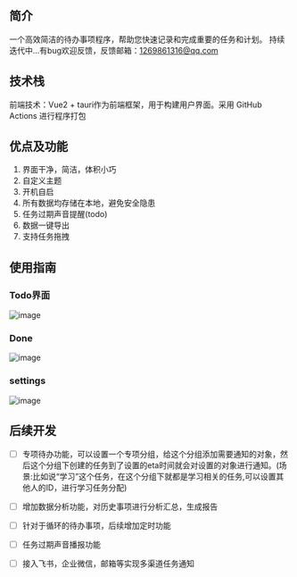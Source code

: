 ## 简介

一个高效简洁的待办事项程序，帮助您快速记录和完成重要的任务和计划。
持续迭代中...有bug欢迎反馈，反馈邮箱：1269861316@qq.com

## 技术栈

前端技术：Vue2 + tauri作为前端框架，用于构建用户界面。采用 GitHub Actions 进行程序打包


## 优点及功能

1. 界面干净，简洁，体积小巧
2. 自定义主题
3. 开机自启
4. 所有数据均存储在本地，避免安全隐患
5. 任务过期声音提醒(todo)
6. 数据一键导出
7. 支持任务拖拽


## 使用指南

### Todo界面
![image](https://github.com/user-attachments/assets/ee8bff89-57f8-4e0a-af29-1cf4a35a98a5)



### Done
![image](https://github.com/user-attachments/assets/f9a19c39-54b9-492b-a40b-f97f1458e7a1)



### settings
![image](https://github.com/user-attachments/assets/32c6c9bb-5f72-4a11-b287-b3ac6f125def)



## 后续开发

- [ ] 专项待办功能，可以设置一个专项分组，给这个分组添加需要通知的对象，然后这个分组下创建的任务到了设置的eta时间就会对设置的对象进行通知。(场景:比如说“学习”这个任务，在这个分组下就都是学习相关的任务,可以设置其他人的ID，进行学习任务分配)
- [ ] 增加数据分析功能，对历史事项进行分析汇总，生成报告
- [ ] 针对于循环的待办事项，后续增加定时功能
- [ ] 任务过期声音播报功能
- [ ] 接入飞书，企业微信，邮箱等实现多渠道任务通知

